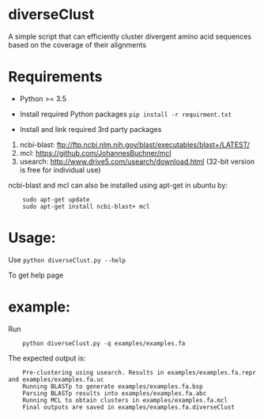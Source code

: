 # diverseClust
A simple script that can efficiently cluster divergent amino acid sequences based on the coverage of their alignments

# Requirements
* Python >= 3.5

* Install required Python packages
`
    pip install -r requirment.txt
`

* Install and link required 3rd party packages

1. ncbi-blast: ftp://ftp.ncbi.nlm.nih.gov/blast/executables/blast+/LATEST/
2. mcl: https://github.com/JohannesBuchner/mcl
3. usearch: http://www.drive5.com/usearch/download.html (32-bit version is free for individual use)

ncbi-blast and mcl can also be installed using apt-get in ubuntu by:

````
    sudo apt-get update
    sudo apt-get install ncbi-blast+ mcl
````

# Usage:

Use
`
    python diverseClust.py --help
`

To get help page

# example:
Run
`````
    python diverseClust.py -q examples/examples.fa
`````
The expected output is:
`````
    Pre-clustering using usearch. Results in examples/examples.fa.repr and examples/examples.fa.uc
    Running BLASTp to generate examples/examples.fa.bsp
    Parsing BLASTp results into examples/examples.fa.abc
    Running MCL to obtain clusters in examples/examples.fa.mcl
    Final outputs are saved in examples/examples.fa.diverseClust
`````
